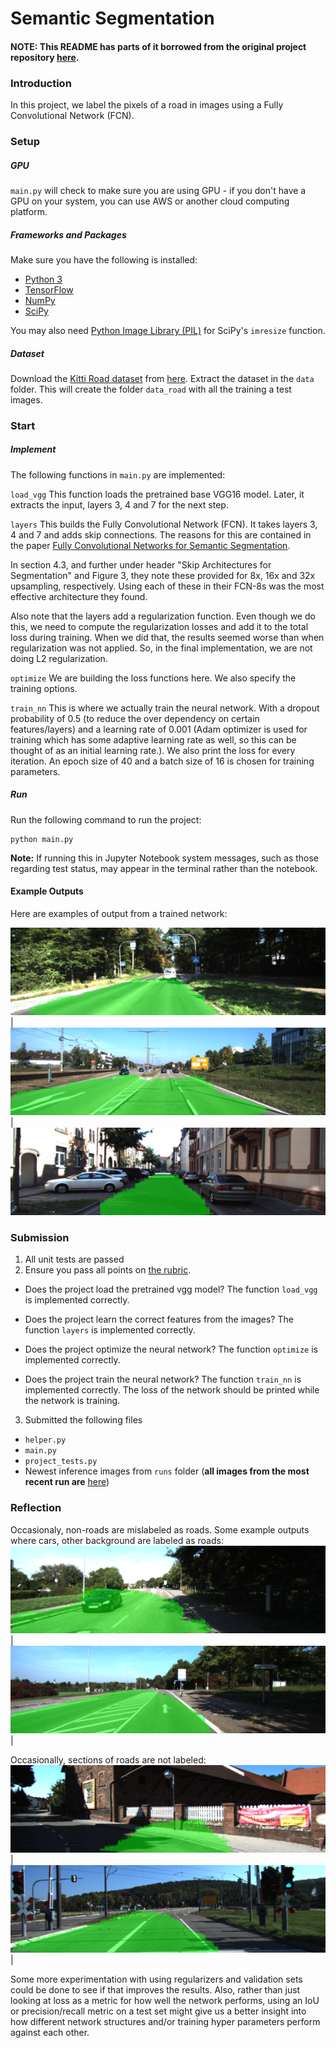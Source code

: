 # Semantic Segmentation

#### NOTE: This README has parts of it borrowed from the original project repository [here](https://github.com/udacity/CarND-Semantic-Segmentation).


### Introduction
In this project, we label the pixels of a road in images using a Fully Convolutional Network (FCN).

### Setup
##### GPU
`main.py` will check to make sure you are using GPU - if you don't have a GPU on your system, you can use AWS or another cloud computing platform.
##### Frameworks and Packages
Make sure you have the following is installed:
 - [Python 3](https://www.python.org/)
 - [TensorFlow](https://www.tensorflow.org/)
 - [NumPy](http://www.numpy.org/)
 - [SciPy](https://www.scipy.org/)

You may also need [Python Image Library (PIL)](https://pillow.readthedocs.io/) for SciPy's `imresize` function.

##### Dataset
Download the [Kitti Road dataset](http://www.cvlibs.net/datasets/kitti/eval_road.php) from [here](http://www.cvlibs.net/download.php?file=data_road.zip).  Extract the dataset in the `data` folder.  This will create the folder `data_road` with all the training a test images.

### Start
##### Implement
The following functions in `main.py` are implemented:

`load_vgg`
This function loads the pretrained base VGG16 model. Later, it extracts the input, layers 3, 4 and 7 for the next step.

`layers`
This builds the Fully Convolutional Network (FCN). It takes layers 3, 4 and 7 and adds skip connections. The reasons for this are contained in the paper [Fully Convolutional Networks for Semantic Segmentation](https://arxiv.org/pdf/1605.06211.pdf).

In section 4.3, and further under header "Skip Architectures for Segmentation" and Figure 3, they note these provided for 8x, 16x and 32x upsampling, respectively. Using each of these in their FCN-8s was the most effective architecture they found. 

Also note that the layers add a regularization function. Even though we do this, we need to compute the regularization losses and add it to the total loss during training. When we did that, the results seemed worse than when regularization was not applied. So, in the final implementation, we are not doing L2 regularization.

`optimize`
We are building the loss functions here. We also specify the training options.

`train_nn`
This is where we actually train the neural network. With a dropout probability of 0.5 (to reduce the over dependency on certain features/layers) and a learning rate of 0.001 (Adam optimizer is used for training which has some adaptive learning rate as well, so this can be thought of as an initial learning rate.). We also print the loss for every iteration. An epoch size of 40 and a batch size of 16 is chosen for training parameters.

##### Run
Run the following command to run the project:
```
python main.py
```
**Note:** If running this in Jupyter Notebook system messages, such as those regarding test status, may appear in the terminal rather than the notebook.

#### Example Outputs
Here are examples of output from a trained network:

![Example 1](./Final_run/um_000008.png)  |  ![Example 2](./Final_run/umm_000014.png)  |  ![Example 3](./Final_run/uu_000001.png)  

### Submission
1. All unit tests are passed
2. Ensure you pass all points on [the rubric](https://review.udacity.com/#!/rubrics/989/view).

- Does the project load the pretrained vgg model? 
The function `load_vgg` is implemented correctly.

- Does the project learn the correct features from the images? 
The function `layers` is implemented correctly.

- Does the project optimize the neural network? 
The function `optimize` is implemented correctly.

- Does the project train the neural network?
The function `train_nn` is implemented correctly. The loss of the network should be printed while the network is training.

3. Submitted the following files
 - `helper.py`
 - `main.py`
 - `project_tests.py`
 - Newest inference images from `runs` folder  (**all images from the most recent run are** [here](./Final_run/))
 
 ### Reflection
Occasionaly, non-roads are mislabeled as roads. Some example outputs where cars, other background are labeled as roads:
![Example 1](./Final_run/um_000060.png)  |  ![Example 2](./Final_run/umm_000053.png)  |

Occasionally, sections of roads are not labeled:
![Example 1](./Final_run/um_000074.png)  |  ![Example 2](./Final_run/umm_000081.png)  |

Some more experimentation with using regularizers and validation sets could be done to see if that improves the results. Also, rather than just looking at loss as a metric for how well the network performs, using an IoU or precision/recall metric on a test set might give us a better insight into how different network structures and/or training hyper parameters perform against each other.
